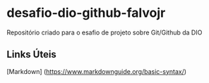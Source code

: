 # desafio-dio-github-falvojr
Repositório criado para o esafio de projeto sobre Git/Github da DIO

## Links Úteis
[Markdown] (https://www.markdownguide.org/basic-syntax/)
